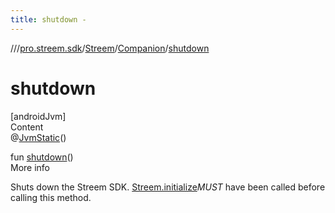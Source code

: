 ```yaml
---
title: shutdown -
---
```

//[<root>](../../../../index.md)/[pro.streem.sdk](../../index.md)/[Streem](../index.md)/[Companion](index.md)/[shutdown](shutdown.md)



# shutdown  
[androidJvm]  
Content  
@[JvmStatic](https://kotlinlang.org/api/latest/jvm/stdlib/kotlin.jvm/-jvm-static/index.html)()  
  
fun [shutdown](shutdown.md)()  
More info  


Shuts down the Streem SDK. [Streem.initialize](initialize.md)*MUST* have been called before calling this method.

  



